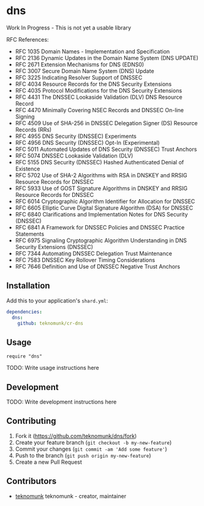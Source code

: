 # dns

Work In Progress - This is not yet a usable library

RFC References:

* RFC 1035 Domain Names - Implementation and Specification
* RFC 2136 Dynamic Updates in the Domain Name System (DNS UPDATE)
* RFC 2671 Extension Mechanisms for DNS (EDNS0)
* RFC 3007 Secure Domain Name System (DNS) Update
* RFC 3225 Indicating Resolver Support of DNSSEC
* RFC 4034 Resource Records for the DNS Security Extensions
* RFC 4035 Protocol Modifications for the DNS Security Extensions
* RFC 4431 The DNSSEC Lookaside Validation (DLV) DNS Resource Record
* RFC 4470 Minimally Covering NSEC Records and DNSSEC On-line Signing
* RFC 4509 Use of SHA-256 in DNSSEC Delegation Signer (DS) Resource Records (RRs)
* RFC 4955 DNS Security (DNSSEC) Experiments
* RFC 4956 DNS Security (DNSSEC) Opt-In (Experimental)
* RFC 5011 Automated Updates of DNS Security (DNSSEC) Trust Anchors
* RFC 5074 DNSSEC Lookaside Validation (DLV)
* RFC 5155 DNS Security (DNSSEC) Hashed Authenticated Denial of Existence
* RFC 5702 Use of SHA-2 Algorithms with RSA in DNSKEY and RRSIG Resource Records for DNSSEC
* RFC 5933 Use of GOST Signature Algorithms in DNSKEY and RRSIG Resource Records for DNSSEC
* RFC 6014 Cryptographic Algorithm Identifier for Allocation for DNSSEC
* RFC 6605 Elliptic Curve Digital Signature Algorithm (DSA) for DNSSEC
* RFC 6840 Clarifications and Implementation Notes for DNS Security (DNSSEC)
* RFC 6841 A Framework for DNSSEC Policies and DNSSEC Practice Statements
* RFC 6975 Signaling Cryptographic Algorithm Understanding in DNS Security Extensions (DNSSEC)
* RFC 7344 Automating DNSSEC Delegation Trust Maintenance
* RFC 7583 DNSSEC Key Rollover Timing Considerations
* RFC 7646 Definition and Use of DNSSEC Negative Trust Anchors

## Installation

Add this to your application's `shard.yml`:

```yaml
dependencies:
  dns:
    github: teknomunk/cr-dns
```

## Usage

```crystal
require "dns"
```

TODO: Write usage instructions here

## Development

TODO: Write development instructions here

## Contributing

1. Fork it (<https://github.com/teknomunk/dns/fork>)
2. Create your feature branch (`git checkout -b my-new-feature`)
3. Commit your changes (`git commit -am 'Add some feature'`)
4. Push to the branch (`git push origin my-new-feature`)
5. Create a new Pull Request

## Contributors

- [teknomunk](https://github.com/teknomunk) teknomunk - creator, maintainer
